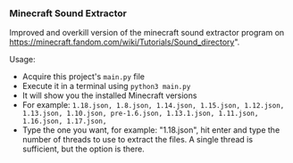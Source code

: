### Minecraft Sound Extractor

Improved and overkill version of the minecraft sound extractor program 
on https://minecraft.fandom.com/wiki/Tutorials/Sound_directory".

Usage:
 - Acquire this project's `main.py` file
 - Execute it in a terminal using `python3 main.py`
 - It will show you the installed Minecraft versions
 - For example: `1.18.json, 1.8.json, 1.14.json, 1.15.json, 1.12.json, 1.13.json, 1.10.json, pre-1.6.json, 1.13.1.json, 1.11.json, 1.16.json, 1.17.json, `
 - Type the one you want, for example: "1.18.json", hit enter and type the number of threads to use to extract the files. A single thread is sufficient, but the option is there.